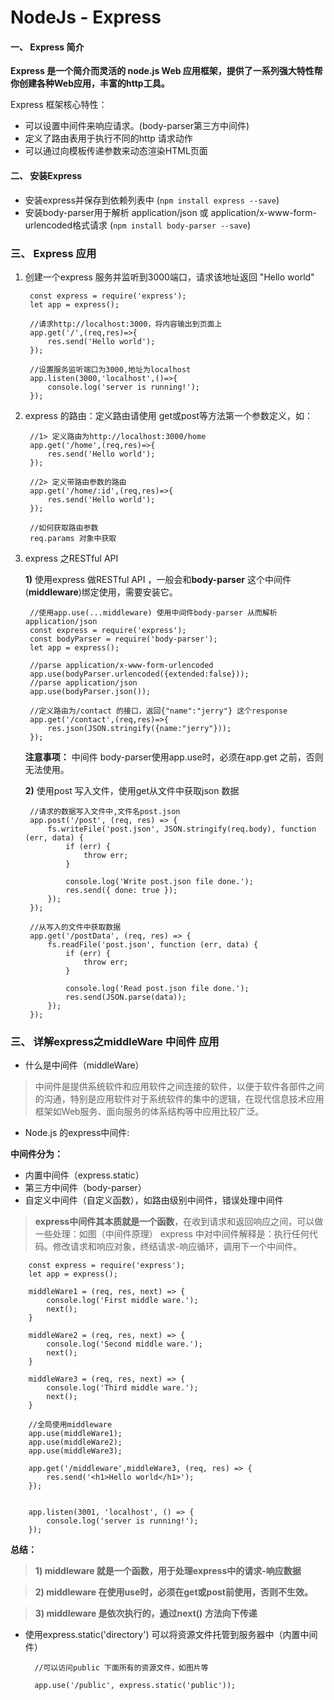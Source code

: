 # NodeJs - Express #

#### 一、 Express 简介 ####

**Express 是一个简介而灵活的 node.js Web 应用框架，提供了一系列强大特性帮你创建各种Web应用，丰富的http工具。**

Express 框架核心特性：

- 可以设置中间件来响应请求。(body-parser第三方中间件)
- 定义了路由表用于执行不同的http 请求动作
- 可以通过向模板传递参数来动态渲染HTML页面


#### 二、 安装Express ####

- 安装express并保存到依赖列表中 (`npm install express --save`)
- 安装body-parser用于解析 application/json 或 application/x-www-form-urlencoded格式请求 
	(`npm install body-parser --save`)


### 三、 Express 应用 ####

1. 创建一个express 服务并监听到3000端口，请求该地址返回 "Hello world"

    	const express = require('express');
    	let app = express();

		//请求http://localhost:3000，将内容输出到页面上
    	app.get('/',(req,res)=>{
    		res.send('Hello world');
    	});

		//设置服务监听端口为3000,地址为localhost
    	app.listen(3000,'localhost',()=>{
    		console.log('server is running!');
    	});


2. express 的路由：定义路由请使用 get或post等方法第一个参数定义，如：
		
		//1> 定义路由为http://localhost:3000/home
    	app.get('/home',(req,res)=>{
    		res.send('Hello world');
    	});

		//2> 定义带路由参数的路由
    	app.get('/home/:id',(req,res)=>{
    		res.send('Hello world');
    	});

		//如何获取路由参数
		req.params 对象中获取

		
3. express 之RESTful API

	**1)** 使用express 做RESTful API ，一般会和**body-parser** 这个中间件(**middleware**)绑定使用，需要安装它。


		//使用app.use(...middleware) 使用中间件body-parser 从而解析 application/json
	    const express = require('express');
	    const bodyParser = require('body-parser');
	    let app = express();
	
		//parse application/x-www-form-urlencoded
		app.use(bodyParser.urlencoded({extended:false}));
		//parse application/json
		app.use(bodyParser.json());
	    
		//定义路由为/contact 的接口，返回{"name":"jerry"} 这个response
	    app.get('/contact',(req,res)=>{
	    	res.json(JSON.stringify({name:"jerry"}));
	    });

	**注意事项：** 中间件 body-parser使用app.use时，必须在app.get 之前，否则无法使用。


	**2)** 使用post 写入文件，使用get从文件中获取json 数据


		//请求的数据写入文件中,文件名post.json
		app.post('/post', (req, res) => {
		    fs.writeFile('post.json', JSON.stringify(req.body), function (err, data) {
		        if (err) {
		            throw err;
		        }
		
		        console.log('Write post.json file done.');
		        res.send({ done: true });
		    });
		});
	
		//从写入的文件中获取数据
		app.get('/postData', (req, res) => {
			fs.readFile('post.json', function (err, data) {
				if (err) {
				    throw err;
				}

				console.log('Read post.json file done.');
				res.send(JSON.parse(data));
			});
		});

	

### 三、 详解express之middleWare 中间件 应用 ####

- 什么是中间件（middleWare）

> 中间件是提供系统软件和应用软件之间连接的软件，以便于软件各部件之间的沟通，特别是应用软件对于系统软件的集中的逻辑，在现代信息技术应用框架如Web服务、面向服务的体系结构等中应用比较广泛。



-  Node.js 的express中间件:
   
**中间件分为：**

- 内置中间件（express.static）
- 第三方中间件（body-parser）
- 自定义中间件（自定义函数），如路由级别中间件，错误处理中间件

> **express中间件其本质就是一个函数**，在收到请求和返回响应之间，可以做一些处理：如图（中间件原理）
> express 中对中间件解释是：执行任何代码。修改请求和响应对象，终结请求-响应循环，调用下一个中间件。

		const express = require('express');
		let app = express();
		
		middleWare1 = (req, res, next) => {
		    console.log('First middle ware.');
		    next();
		}
		
		middleWare2 = (req, res, next) => {
		    console.log('Second middle ware.');
		    next();
		}
		
		middleWare3 = (req, res, next) => {
		    console.log('Third middle ware.');
		    next();
		}
		
		//全局使用middleware
		app.use(middleWare1);
		app.use(middleWare2);
		app.use(middleWare3);
		
		app.get('/middleware',middleWare3, (req, res) => {
		    res.send('<h1>Hello world</h1>');
		});
		
		
		app.listen(3001, 'localhost', () => {
		    console.log('server is running!');
		});

**总结：**
	
>	**1) middleware 就是一个函数，用于处理express中的请求-响应数据**

>	**2) middleware 在使用use时，必须在get或post前使用，否则不生效。**

>	**3) middleware 是依次执行的，通过next() 方法向下传递**


- 使用express.static('directory') 可以将资源文件托管到服务器中（内置中间件）

	    //可以访问public 下面所有的资源文件，如图片等
    	
    	app.use('/public', express.static('public'));
    